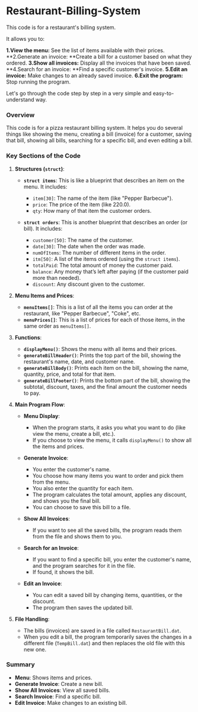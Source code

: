 # Restaurant-Billing-System
This code is for a restaurant's billing system.

It allows you to:

**1.View the menu:** See the list of items available with their prices.
**2.Generate an invoice: **Create a bill for a customer based on what they ordered.
**3.Show all invoices:** Display all the invoices that have been saved.
**4.Search for an invoice: **Find a specific customer's invoice.
**5.Edit an invoice:** Make changes to an already saved invoice.
**6.Exit the program:** Stop running the program.


Let's go through the code step by step in a very simple and easy-to-understand way.

### Overview
This code is for a pizza restaurant billing system. It helps you do several things like showing the menu, creating a bill (invoice) for a customer, saving that bill, showing all bills, searching for a specific bill, and even editing a bill.

### Key Sections of the Code

1. **Structures (`struct`)**:
   - **`struct items`**: This is like a blueprint that describes an item on the menu. It includes:
     - `item[30]`: The name of the item (like "Pepper Barbecue").
     - `price`: The price of the item (like 220.0).
     - `qty`: How many of that item the customer orders.

   - **`struct orders`**: This is another blueprint that describes an order (or bill). It includes:
     - `customer[50]`: The name of the customer.
     - `date[30]`: The date when the order was made.
     - `numOfItems`: The number of different items in the order.
     - `itm[50]`: A list of the items ordered (using the `struct items`).
     - `totalPaid`: The total amount of money the customer paid.
     - `balance`: Any money that’s left after paying (if the customer paid more than needed).
     - `discount`: Any discount given to the customer.

2. **Menu Items and Prices**:
   - **`menuItems[]`**: This is a list of all the items you can order at the restaurant, like "Pepper Barbecue", "Coke", etc.
   - **`menuPrices[]`**: This is a list of prices for each of those items, in the same order as `menuItems[]`.

3. **Functions**:
   - **`displayMenu()`**: Shows the menu with all items and their prices.
   - **`generateBillHeader()`**: Prints the top part of the bill, showing the restaurant's name, date, and customer name.
   - **`generateBillBody()`**: Prints each item on the bill, showing the name, quantity, price, and total for that item.
   - **`generateBillFooter()`**: Prints the bottom part of the bill, showing the subtotal, discount, taxes, and the final amount the customer needs to pay.

4. **Main Program Flow**:
   - **Menu Display**:
     - When the program starts, it asks you what you want to do (like view the menu, create a bill, etc.).
     - If you choose to view the menu, it calls `displayMenu()` to show all the items and prices.
  
   - **Generate Invoice**:
     - You enter the customer's name.
     - You choose how many items you want to order and pick them from the menu.
     - You also enter the quantity for each item.
     - The program calculates the total amount, applies any discount, and shows you the final bill.
     - You can choose to save this bill to a file.
  
   - **Show All Invoices**:
     - If you want to see all the saved bills, the program reads them from the file and shows them to you.
  
   - **Search for an Invoice**:
     - If you want to find a specific bill, you enter the customer's name, and the program searches for it in the file.
     - If found, it shows the bill.

   - **Edit an Invoice**:
     - You can edit a saved bill by changing items, quantities, or the discount.
     - The program then saves the updated bill.

5. **File Handling**:
   - The bills (invoices) are saved in a file called `RestaurantBill.dat`.
   - When you edit a bill, the program temporarily saves the changes in a different file (`TempBill.dat`) and then replaces the old file with this new one.

### Summary
- **Menu**: Shows items and prices.
- **Generate Invoice**: Create a new bill.
- **Show All Invoices**: View all saved bills.
- **Search Invoice**: Find a specific bill.
- **Edit Invoice**: Make changes to an existing bill.


